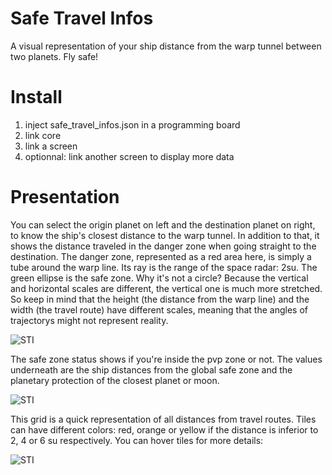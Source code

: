 # Safe Travel Infos
A visual representation of your ship distance from the warp tunnel between two planets. Fly safe!

# Install
1) inject safe_travel_infos.json in a programming board
2) link core
3) link a screen
4) optionnal: link another screen to display more data

# Presentation
You can select the origin planet on left and the destination planet on right, to know the ship's closest distance to the warp tunnel.
In addition to that, it shows the distance traveled in the danger zone when going straight to the destination.
The danger zone, represented as a red area here, is simply a tube around the warp line. Its ray is the range of the space radar: 2su.
The green ellipse is the safe zone. Why it's not a circle? Because the vertical and horizontal scales are different, the vertical one is much more stretched. So keep in mind that the height (the distance from the warp line) and the width (the travel route) have different scales, meaning that the angles of trajectorys might not represent reality.

![STI](https://i.imgur.com/xyGo8Ac.png)

The safe zone status shows if you're inside the pvp zone or not. The values underneath are the ship distances from the global safe zone and the planetary protection of the closest planet or moon.

![STI](https://i.imgur.com/0t3unb8.png)

This grid is a quick representation of all distances from travel routes.
Tiles can have different colors: red, orange or yellow if the distance is inferior to 2, 4 or 6 su respectively.
You can hover tiles for more details:

![STI](https://i.imgur.com/U74DtkU.png)
